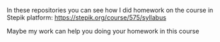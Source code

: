 In these repositories you can see how I did homework on the course
in Stepik platform: https://stepik.org/course/575/syllabus

Maybe my work can help you doing your homework in this course
